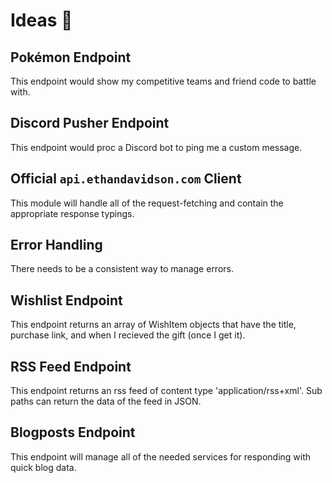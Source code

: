 # Ideas 🧠

## Pokémon Endpoint

This endpoint would show my competitive teams and friend code to battle with.

## Discord Pusher Endpoint

This endpoint would proc a Discord bot to ping me a custom message.

## Official `api.ethandavidson.com` Client

This module will handle all of the request-fetching and contain the appropriate response typings.

## Error Handling

There needs to be a consistent way to manage errors.

## Wishlist Endpoint

This endpoint returns an array of WishItem objects that have the title, purchase link, and when I recieved the gift (once I get it).

## RSS Feed Endpoint

This endpoint returns an rss feed of content type 'application/rss+xml'. 
Sub paths can return the data of the feed in JSON.

## Blogposts Endpoint

This endpoint will manage all of the needed services for responding with quick blog data.
